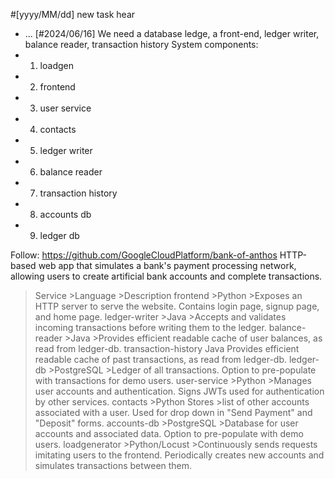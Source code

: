 #[yyyy/MM/dd] new task hear
+ ...
[#2024/06/16] We need a database ledge, a front-end, ledger writer, balance reader, transaction history
System components:
+ 1. loadgen 
+ 2. frontend
+ 3. user service 
+ 4. contacts
+ 5. ledger writer
+ 6. balance reader
+ 7. transaction history
+ 8. accounts db
+ 9. ledger db

Follow: https://github.com/GoogleCloudPlatform/bank-of-anthos
HTTP-based web app that simulates a bank's payment processing network, allowing users to create artificial bank accounts and complete transactions.
>Service	>Language	>Description
>frontend	>Python	>Exposes an HTTP server to serve the website. Contains login page, signup page, and home page.
>ledger-writer	>Java	>Accepts and validates incoming transactions before writing them to the ledger.
>balance-reader	>Java	>Provides efficient readable cache of user balances, as read from ledger-db.
transaction-history	Java	Provides efficient readable cache of past transactions, as read from ledger-db.
>ledger-db	>PostgreSQL	>Ledger of all transactions. Option to pre-populate with transactions for demo users.
>user-service	>Python	>Manages user accounts and authentication. Signs JWTs used for authentication by other services.
>contacts	>Python	Stores >list of other accounts associated with a user. Used for drop down in "Send Payment" and "Deposit" forms.
>accounts-db	>PostgreSQL	>Database for user accounts and associated data. Option to pre-populate with demo users.
>loadgenerator	>Python/Locust	>Continuously sends requests imitating users to the frontend. Periodically creates new accounts and simulates transactions between them.